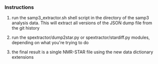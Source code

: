 ### Instructions ###

1. run the samp3_extractor.sh shell script in the directory of the samp3 
   analysis data.  This will extract all versions of the JSON dump file
   from the git history

2. run the spextractor/dump2star.py or spextractor/stardiff.py modules,
   depending on what you're trying to do

3. the final result is a single NMR-STAR file using the new data dictionary
   extensions

